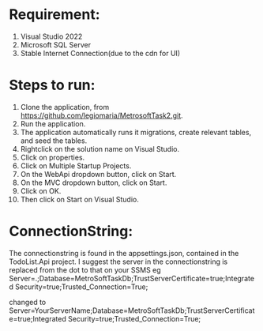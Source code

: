 # Requirement: 
1. Visual Studio 2022
2. Microsoft SQL Server 
3. Stable Internet Connection(due to the cdn for UI)


# Steps to run:
1. Clone the application, from https://github.com/legiomaria/MetrosoftTask2.git.
2. Run the application.
3. The application automatically runs it migrations, create relevant tables, and seed the tables. 
4. Rightclick on the solution name on Visual Studio.
5. Click on properties.
6. Click on Multiple Startup Projects.
7. On the WebApi dropdown button, click on Start.
8. On the MVC dropdown button, click on Start.
9. Click on OK.
10. Then click on Start on Visual Studio.

# ConnectionString:
The connectionstring is found in the appsettings.json, contained in the TodoList.Api project.
I suggest the server in the connectionstring is replaced from the dot to that on your SSMS 
eg  Server=.;Database=MetroSoftTaskDb;TrustServerCertificate=true;Integrated Security=true;Trusted_Connection=True;

changed to Server=YourServerName;Database=MetroSoftTaskDb;TrustServerCertificate=true;Integrated Security=true;Trusted_Connection=True; 


